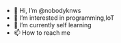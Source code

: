 - 👋 Hi, I’m @nobodyknws
- 👀 I’m interested in programming,IoT
- 🌱 I’m currently self learning
- 📫 How to reach me 

<!---
nobodyknws/nobodyknws is a ✨ special ✨ repository because its `README.md` (this file) appears on your GitHub profile.
You can click the Preview link to take a look at your changes.
--->
